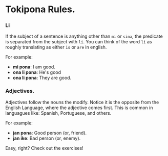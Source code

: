 # Tokipona Rules.

### Li
If the subject of a sentence is anything other than `mi` or `sina`, the predicate is separated from the subject with `li`. You can think of the word `li` as roughly translating as either `is` or `are` in english.

For example:
- **mi pona**: I am good.
- **ona li pona**: He's good
- **ona li pona**: They are good.


### Adjectives.
Adjectives follow the nouns the modify.
Notice it is the opposite from the English Language, where the adjective comes first. This is common in languagues like: Spanish, Portuguese, and others.

For example:
- **jan pona**: Good person (or, friend).
- **jan ike**: Bad person (or, enemy).


Easy, right?
Check out the exercises!

